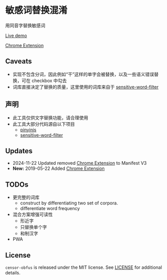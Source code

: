 
# 敏感词替换混淆

用同音字替换敏感词

[Live demo](https://josherich.github.io/censor-obfus/)

[Chrome Extension](https://chrome.google.com/webstore/detail/censor-obfus/nlbfgoikjbcngfplmdbphihddnidcplk?hl=en&gl=US&authuser=0)

## Caveats

- 实现不包含分词，因此例如“干”这样的单字会被替换，以及一些语义错误替换，可在 checkbox 中勾去
- 词库直接决定了替换的质量，这里使用的词库来自于 [sensitive-word-filter](https://github.com/gaohuifeng/sensitive-word-filter)

## 声明

- 此工具仅供文字替换功能，请合理使用
- 此工具大部分代码源自以下项目
  - [pinyinjs](https://github.com/sxei/pinyinjs)
  - [sensitive-word-filter](https://github.com/gaohuifeng/sensitive-word-filter)

## Updates

- 2024-11-22 Updated removed [Chrome Extension](https://chrome.google.com/webstore/detail/censor-obfus/nlbfgoikjbcngfplmdbphihddnidcplk?hl=en&gl=US&authuser=0) to Manifest V3
- **New:** 2019-05-22 Added [Chrome Extension](https://chrome.google.com/webstore/detail/censor-obfus/nlbfgoikjbcngfplmdbphihddnidcplk?hl=en&gl=US&authuser=0)

## TODOs

- 更完整的词库
  - construct by differentiating two set of corpora.
  - differentiate word frequency
- 混合方案增强可读性
  - 形近字
  - 只替换单个字
  - 和制汉字
- PWA

## License

`censor-obfus` is released under the MIT license. See [LICENSE](LICENSE) for additional details.

